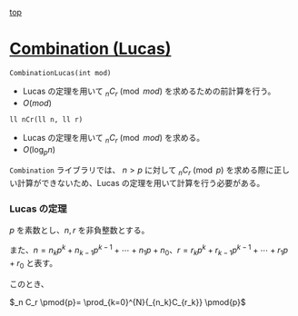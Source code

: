 [top](../README.md)

# [Combination (Lucas)](./lucas.hpp)


`CombinationLucas(int mod)`
- Lucas の定理を用いて $_n C_r \pmod{mod}$ を求めるための前計算を行う。
- $O(mod)$

`ll nCr(ll n, ll r)`
- Lucas の定理を用いて $_n C_r \pmod{mod}$ を求める。
- $O(\log_{p}{n})$


`Combination` ライブラリでは、 $n>p$ に対して $_n C_r \pmod{p}$  を求める際に正しい計算ができないため、Lucas の定理を用いて計算を行う必要がある。

### Lucas の定理
$p$ を素数とし、$n, r$ を非負整数とする。

また、$n = n_k p^k + n_{k-1} p^{k-1} + \cdots + n_1 p + n_0$、$r = r_k p^k + r_{k-1} p^{k-1} + \cdots + r_1 p + r_0$ と表す。

このとき、

$_n C_r \pmod{p}= \prod_{k=0}^{N}{_{n_k}C_{r_k}} \pmod{p}$